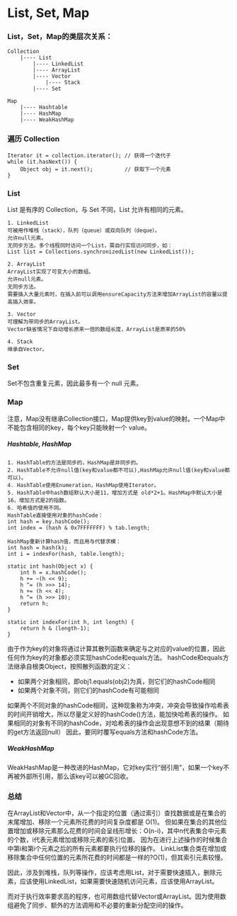 
List, Set, Map
=========

### List，Set，Map的类层次关系：

```
Collection
    |---- List
        |---- LinkedList
        |---- ArrayList
        |---- Vector
            |---- Stack
        |---- Set

Map
    |---- Hashtable
    |---- HashMap
    |---- WeakHashMap
```

### 遍历 Collection

```
Iterator it = collection.iterator(); // 获得一个迭代子
while (it.hasNext()) {
    Object obj = it.next();          // 获取下一个元素
}
```

### List

List 是有序的 Collection，与 Set 不同，List 允许有相同的元素。

```
1. LinkedList
可被用作堆栈（stack），队列（queue）或双向队列（deque）。
允许null元素。
无同步方法。多个线程同时访问一个List，需自行实现访问同步，如：
List list = Collections.synchronizedList(new LinkedList());

2. ArrayList
ArrayList实现了可变大小的数组。
允许null元素。
无同步方法。
需要插入大量元素时，在插入前可以调用ensureCapacity方法来增加ArrayList的容量以提高插入效率。

3. Vector
可理解为带同步的ArrayList。
Vector缺省情况下自动增长原来一倍的数组长度，ArrayList是原来的50%

4. Stack
继承自Vector。
```

### Set

Set不包含重复元素，因此最多有一个 null 元素。


### Map

注意，Map没有继承Collection接口，Map提供key到value的映射。一个Map中不能包含相同的key，每个key只能映射一个 value。

##### Hashtable, HashMap

```
1. HashTable的方法是同步的，HashMap是非同步的。
2. HashTable不允许null值(key和value都不可以),HashMap允许null值(key和value都可以)。
4. HashTable使用Enumeration，HashMap使用Iterator。
5. HashTable中hash数组默认大小是11，增加方式是 old*2+1。HashMap中默认大小是16，增加方式是2的指数。
6. 哈希值的使用不同。
HashTable直接使用对象的hashCode：
int hash = key.hashCode();
int index = (hash & 0x7FFFFFFF) % tab.length;

HashMap重新计算hash值，而且用与代替求模：
int hash = hash(k);
int i = indexFor(hash, table.length);

static int hash(Object x) {
    int h = x.hashCode();
    h += ~(h << 9);
    h ^= (h >>> 14);
    h += (h << 4);
    h ^= (h >>> 10);
    return h;
}

static int indexFor(int h, int length) {
    return h & (length-1);
}
```

由于作为key的对象将通过计算其散列函数来确定与之对应的value的位置，因此任何作为key的对象都必须实现hashCode和equals方法。
hashCode和equals方法继承自根类Object，按照散列函数的定义：

- 如果两个对象相同，即obj1.equals(obj2)为真，则它们的hashCode相同
- 如果两个对象不同，则它们的hashCode有可能相同

如果两个不同对象的hashCode相同，这种现象称为冲突，冲突会导致操作哈希表的时间开销增大，所以尽量定义好的hashCode()方法，能加快哈希表的操作。
如果相同的对象有不同的hashCode，对哈希表的操作会出现意想不到的结果（期待的get方法返回null）
因此，要同时覆写equals方法和hashCode方法。

##### WeakHashMap

WeakHashMap是一种改进的HashMap，它对key实行“弱引用”，如果一个key不再被外部所引用，那么该key可以被GC回收。

### 总结

在ArrayList和Vector中，从一个指定的位置（通过索引）查找数据或是在集合的末尾增加、移除一个元素所花费的时间复杂度都是 O(1)。
但如果在集合的其他位置增加或移除元素那么花费的时间会呈线形增长：O(n-i)，其中n代表集合中元素的个数，i代表元素增加或移除元素的索引位置。
因为在进行上述操作的时候集合中第i和第i个元素之后的所有元素都要执行位移的操作。
LinkList集合类在增加或移除集合中任何位置的元素所花费的时间都是一样的?O(1)，但其索引元素较慢。

因此，涉及到堆栈，队列等操作，应该考虑用List，对于需要快速插入，删除元素，应该使用LinkedList，如果需要快速随机访问元素，应该使用ArrayList。

而对于执行效率要求高的程序，也可用数组代替Vector或ArrayList。因为使用数组避免了同步、额外的方法调用和不必要的重新分配空间的操作。
